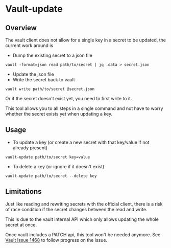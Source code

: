 # Vault-update

## Overview

The vault client does not allow for a single key in a secret to be updated, the current work around is

* Dump the existing secret to a json file
```
vault -format=json read path/to/secret | jq .data > secret.json
```
* Update the json file
* Write the secret back to vault
```
vault write path/to/secret @secret.json
```

Or if the secret doesn't exist yet, you need to first write to it.

This tool allows you to all steps in a single command and not have to worry whether the secret exists yet when updating a key.

## Usage

* To update a key (or create a new secret with that key/value if not already present)
```
vault-update path/to/secret key=value
```
* To delete a key (or ignore if it doesn't exist)
```
vault-update path/to/secret --delete key
```

## Limitations

Just like reading and rewriting secrets with the official client, there is a risk of race condition if the secret changes between the read and write.

This is due to the vault internal API which only allows updating the whole secret at once.

Once vault includes a PATCH api, this tool won't be needed anymore. See [Vault Issue 1468](https://github.com/hashicorp/vault/issues/1468) to follow progress on the issue.
